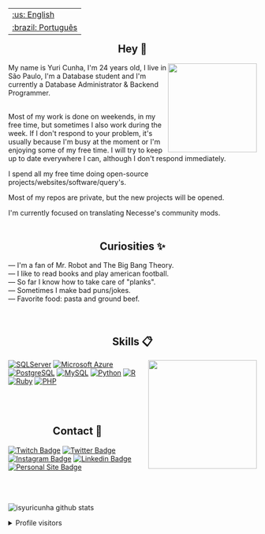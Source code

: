 <table align="right">
 <tr><td><a href="https://github.com/isyuricunha/isyuricunha/blob/main/README.md">:us: English</a></td></tr>
 <tr><td><a href="https://github.com/isyuricunha/isyuricunha/blob/main/README-pt-br.md">:brazil: Português</a></td></tr>
</table>

### <h2 align="center">Hey 👋</h2>

<img align="right" src="https://github.com/isyuricunha/isyuricunha/raw/5cb4b213f667fff226839d2736c1d7c1e31351b1/images/database1.gif" width="180"/>

My name is Yuri Cunha, I'm 24 years old, I live in São Paulo, I'm a Database student and I'm currently a Database Administrator & Backend Programmer.<br><br>

Most of my work is done on weekends, in my free time, but sometimes I also work during the week. If I don't respond to your problem, it's usually because I'm busy at the moment or I'm enjoying some of my free time. I will try to keep up to date everywhere I can, although I don't respond immediately.<br>

I spend all my free time doing open-source projects/websites/software/query's.<br>

Most of my repos are private, but the new projects will be opened.<br>

I'm currently focused on translating Necesse's community mods.<br><br>

### <h2 align="center">Curiosities ✨</h2>

— I'm a fan of Mr. Robot and The Big Bang Theory.<br>
— I like to read books and play american football.<br>
— So far I know how to take care of "planks".<br>
— Sometimes I make bad puns/jokes.<br>
— Favorite food: pasta and ground beef.<br><br><br>

### <h2 align="center">Skills 📋</h2>

<img align="right" src="https://user-images.githubusercontent.com/5232616/59125272-a90d0780-8916-11e9-9ef7-3c0c12205a71.gif" width="220"/>

[![SQLServer](https://img.shields.io/badge/SQL%20Server-black?style=for-the-badge&logo=MicrosoftSQLServer&style=flat)](https://www.microsoft.com/en-us/sql-server/sql-server-2019)
[![Microsoft Azure](https://img.shields.io/badge/Microsoft%20Azure-blue?style=for-the-badge&logo=microsoftazure&style=flat)](https://azure.microsoft.com/pt-br/)
[![PostgreSQL](https://img.shields.io/badge/PostgreSQL-navy?style=for-the-badge&logo=PostgreSQL&style=flat)](https://www.postgresql.org/)
[![MySQL](https://img.shields.io/badge/MySQL-white?style=for-the-badge&logo=MySQL&style=plastic)](https://www.mysql.com/)
[![Python](https://img.shields.io/badge/Python-gold?style=for-the-badge&logo=python&style=plastic)](https://www.python.org/)
[![R](https://img.shields.io/badge/R-dimgrey?style=for-the-badge&logo=R&style=plastic)](https://www.r-project.org/)
[![Ruby](https://img.shields.io/badge/Ruby-red?style=for-the-badge&logo=Ruby&style=plastic)](https://www.ruby-lang.org/pt/)
[![PHP](https://img.shields.io/badge/PHP-indigo?style=for-the-badge&logo=PHP&style=plastic)](https://www.php.net/)<br><br><br><br>

### <h2 align="center">Contact 📧</h2>

[![Twitch Badge](https://img.shields.io/badge/@isyuricunha-2D425E?style=flat&labelColor=2D425E&logo=twitch&logoColor=white&link=https://twitch.com/isyuricunha)](https://twitch.com/isyuricunha)
[![Twitter Badge](https://img.shields.io/badge/@isyuricunha-2D425E?style=flat&labelColor=2D425E&logo=twitter&logoColor=white&link=https://twitter.com/isyuricunha)](https://twitter.com/isyuricunha)
[![Instagram Badge](https://img.shields.io/badge/@isyuricunha-2D425E?style=flat&labelColor=2D425E&logo=instagram&logoColor=white&link=https://instagram.com/isyuricunha)](https://instagram.com/isyuricunha)
[![Linkedin Badge](https://img.shields.io/badge/Yuri%20Cunha-2D425E?style=flat&logo=Linkedin&logoColor=white&link=https://www.linkedin.com/in/isyuricunha/)](https://www.linkedin.com/in/isyuricunha/)
[![Personal Site Badge](https://img.shields.io/badge/isyuricunha-2D425E?style=flat&logo=Website&logoColor=white)](https://garotogordo.codes/)<br><br><br><br>

<!-- ### <h2 align="center">Websites 🌐</h2>

[Antigo Portfolio](https://www.portfolio-antigo.garotogordo.codes//)<br>
[Unes Page](https://wwww.unes.garotogordo.codes/)<br>
[Bluise Page](https://bluise.garotogordo.codes/)<br> -->

![isyuricunha github stats](https://github-readme-stats.vercel.app/api?username=isyuricunha&show_icons=true&theme=dracula&show_owner=true)

<details>
<summary>Profile visitors</summary>
<p align="center">:round_pushpin: Profile visitors</p>
<div align="center">
    <img alt="visitors counter" src="https://profile-counter.glitch.me/isyuricunha/count.svg">
</div>
</details>

<!-- [![Discord Badge](https://img.shields.io/badge/Acesse%20minha%20comunidade%20no%20Discord-7289da?style=for-the-badge&logo=discord&logoColor=white&link=https://discord.gg/fNgjj2mU)](https://discord.gg/fNgjj2mU) --->
